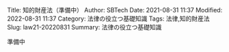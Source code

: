 Title: 知的財産法（準備中）
Author: SBTech
Date: 2021-08-31 11:37
Modified: 2022-08-31 11:37
Category: 法律の役立つ基礎知識
Tags: 法律,知的財産法
Slug: law21-20220831
Summary: 法律の役立つ基礎知識

準備中